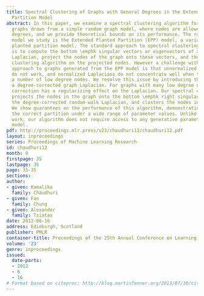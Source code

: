 ```yaml
---
title: Spectral Clustering of Graphs with General Degrees in the Extended Planted
  Partition Model
abstract: In this paper, we examine a spectral clustering algorithm for similarity
  graphs drawn from a simple random graph model, where nodes are allowed to have varying
  degrees, and we provide theoretical bounds on its performance. The random graph
  model we study is the Extended Planted Partition (EPP) model, a variant of the classical
  planted partition model. The standard approach to spectral clustering of graphs
  is to compute the bottom \emphk singular vectors or eigenvectors of a suitable graph
  Laplacian, project the nodes of the graph onto these vectors, and then use an iterative
  clustering algorithm on the projected nodes. However a challenge with applying this
  approach to graphs generated from the EPP model is that unnormalized Laplacians
  do not work, and normalized Laplacians do not concentrate well when the graph has
  a number of low degree nodes. We resolve this issue by introducing the notion of
  a degree-corrected graph Laplacian. For graphs with many low degree nodes, degree
  correction has a regularizing effect on the Laplacian. Our spectral clustering algorithm
  projects the nodes in the graph onto the bottom \emphk right singular vectors of
  the degree-corrected random-walk Laplacian, and clusters the nodes in this subspace.
  We show guarantees on the performance of this algorithm, demonstrating that it outputs
  the correct partition under a wide range of parameter values. Unlike some previous
  work, our algorithm does not require access to any generative parameters of the
  model.
pdf: http://proceedings.mlr.press/v23/chaudhuri12/chaudhuri12.pdf
layout: inproceedings
series: Proceedings of Machine Learning Research
id: chaudhuri12
month: 0
firstpage: 35
lastpage: 35
page: 35-35
sections: 
author:
- given: Kamalika
  family: Chaudhuri
- given: Fan
  family: Chung
- given: Alexander
  family: Tsiatas
date: 2012-06-16
address: Edinburgh, Scotland
publisher: PMLR
container-title: Proceedings of the 25th Annual Conference on Learning Theory
volume: '23'
genre: inproceedings
issued:
  date-parts:
  - 2012
  - 6
  - 16
# Format based on citeproc: http://blog.martinfenner.org/2013/07/30/citeproc-yaml-for-bibliographies/
---
```

